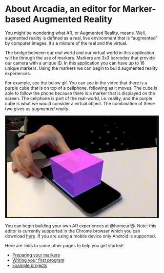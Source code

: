 # About Arcadia, an editor for Marker-based Augmented Reality

You might be wondering what AR, or Augmented Reality, means. Well, augmented reality is defined as a real, live environment that is “augmented” by computer images. It’s a mixture of the real and the virtual.  

The bridge between our real world and our virtual world in this application will be through the use of markers. Markers are 3x3 barcodes that provide our camera with a unique ID. In this application you can have up to 16 unique markers.
Using the markers we can begin to build augmented reality experiences.

For example, see the below gif. You can see in the video that there is a purple cube that is on top of a cellphone, following as it moves. The cube is able to follow the phone because there is a marker that is displayed on the screen. The cellphone is part of the real-world, i.e. reality, and the purple cube is what we would consider a virtual object. The combination of these two gives us _augmented reality_.  

![alt text](static/purple_cube.gif)

You can begin building your own AR experiences at @homeurl@. Note: this editor is currently supported in the Chrome browser which you can download [here](https://www.google.com/chrome/browser/). If you are using a mobile device only Android is supported.    
  
Here are links to some other pages to help you get started!
* [Preparing your markers](/markers)
* [Writing your first program](/program)
* [Example projects](/examples)

